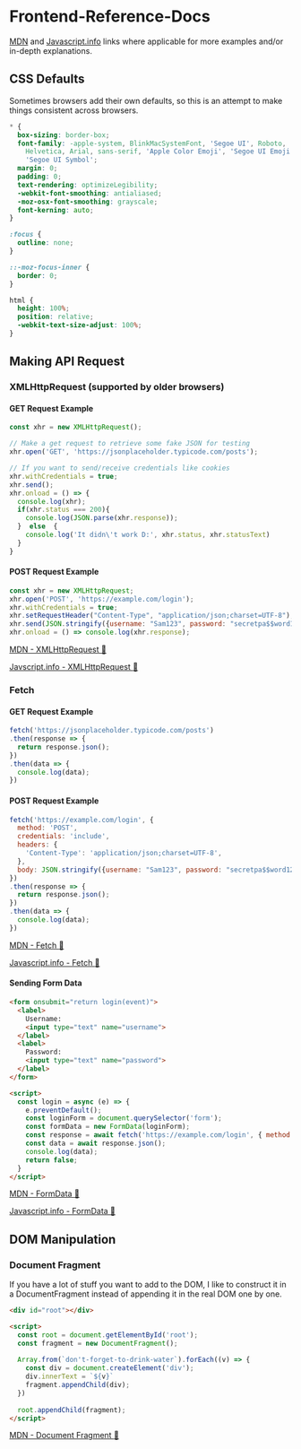 # Frontend-Reference-Docs

[MDN][1] and [Javascript.info][2] links where applicable for more examples and/or in-depth explanations.

## CSS Defaults

Sometimes browsers add their own defaults, so this is an attempt to make things consistent across browsers.

```css
* {
  box-sizing: border-box;
  font-family: -apple-system, BlinkMacSystemFont, 'Segoe UI', Roboto,
    Helvetica, Arial, sans-serif, 'Apple Color Emoji', 'Segoe UI Emoji',
    'Segoe UI Symbol';
  margin: 0;
  padding: 0;
  text-rendering: optimizeLegibility;
  -webkit-font-smoothing: antialiased;
  -moz-osx-font-smoothing: grayscale;
  font-kerning: auto;
}

:focus {
  outline: none;
}

::-moz-focus-inner {
  border: 0;
}

html {
  height: 100%;
  position: relative;
  -webkit-text-size-adjust: 100%;
}
```

## Making API Request

### XMLHttpRequest (supported by older browsers)

#### GET Request Example

```js
const xhr = new XMLHttpRequest();

// Make a get request to retrieve some fake JSON for testing
xhr.open('GET', 'https://jsonplaceholder.typicode.com/posts');

// If you want to send/receive credentials like cookies
xhr.withCredentials = true;
xhr.send();
xhr.onload = () => {
  console.log(xhr);
  if(xhr.status === 200){
    console.log(JSON.parse(xhr.response));
  }  else  {
    console.log('It didn\'t work D:', xhr.status, xhr.statusText)
  }
}
```

#### POST Request Example

```js 
const xhr = new XMLHttpRequest;
xhr.open('POST', 'https://example.com/login');
xhr.withCredentials = true;
xhr.setRequestHeader("Content-Type", "application/json;charset=UTF-8");
xhr.send(JSON.stringify({username: "Sam123", password: "secretpa$$word123"}));
xhr.onload = () => console.log(xhr.response);
```

[MDN - XMLHttpRequest :link:][3]

[Javscript.info - XMLHttpRequest :link:][4]

### Fetch

#### GET Request Example

```js
fetch('https://jsonplaceholder.typicode.com/posts')
.then(response => {
  return response.json();
})
.then(data => {
  console.log(data);
})
```

#### POST Request Example

```js
fetch('https://example.com/login', {
  method: 'POST',
  credentials: 'include',
  headers: {
    'Content-Type': 'application/json;charset=UTF-8',
  },
  body: JSON.stringify({username: "Sam123", password: "secretpa$$word123"});
})
.then(response => {
  return response.json();
})
.then(data => {
  console.log(data);
})
```
[MDN - Fetch :link:][5]

[Javascript.info - Fetch :link:][6]

#### Sending Form Data

```html
<form onsubmit="return login(event)">
  <label>
    Username:
    <input type="text" name="username">
  </label>
  <label> 
    Password: 
    <input type="text" name="password">
  </label>
</form>

<script>
  const login = async (e) => {
    e.preventDefault();
    const loginForm = document.querySelector('form');
    const formData = new FormData(loginForm);
    const response = await fetch('https://example.com/login', { method: 'POST', credentials: 'include', body: formData });
    const data = await response.json();
    console.log(data);
    return false;
  }
</script>
```

[MDN - FormData :link:][7]

[Javascript.info - FormData :link:][8]

## DOM Manipulation

### Document Fragment

If you have a lot of stuff you want to add to the DOM, I like to construct it in a DocumentFragment instead of appending it in the real DOM one by one.

```html
<div id="root"></div>

<script>
  const root = document.getElementById('root'); 
  const fragment = new DocumentFragment();
  
  Array.from(`don't-forget-to-drink-water`).forEach((v) => {
    const div = document.createElement('div');
    div.innerText = `${v}`
    fragment.appendChild(div);
  })
  
  root.appendChild(fragment);
</script>
```

[MDN - Document Fragment :link:][9]

[1]: https://developer.mozilla.org/en-US/
[2]: https://javascript.info/
[3]: https://developer.mozilla.org/en-US/docs/Web/API/XMLHttpRequest
[4]: https://javascript.info/xmlhttprequest
[5]: https://developer.mozilla.org/en-US/docs/Web/API/Fetch_API
[6]: https://javascript.info/fetch
[7]: https://developer.mozilla.org/en-US/docs/Web/API/FormData
[8]: https://javascript.info/formdata
[9]: https://developer.mozilla.org/en-US/docs/Web/API/DocumentFragment
